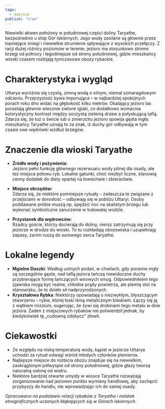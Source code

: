```yaml
---
tags:
  - miejsce
publish: "true"
---
```

Niewielki akwen położony w południowej części doliny Taryathe, bezpośrednio u stóp Gór Iskiernych. Jego wody zasilane są głównie przez topniejące śniegi i niewielkie strumienie spływające z wysokich przełęczy. Z racji dużej różnicy poziomów w terenie, jezioro ma stosunkowo strome brzegi od północy i łagodniejsze od strony południowej, gdzie mieszkańcy wioski czasem rozbijają tymczasowe obozy rybackie.
# Charakterystyka i wygląd
Uttarya wyróżnia się czystą, zimną wodą o silnym, niemal szmaragdowym odcieniu. Przejrzystość bywa imponująca – w najbardziej spokojnych porach roku dno widać na głębokość kilku metrów. Okalający jezioro las porastają głównie wiecznie zielone iglaki, co dodatkowo wzmacnia kolorystyczny kontrast między soczystą zielenią drzew a połyskującą taflą. Zdarza się, że tuż o świcie lub o zmierzchu jezioro spowija gęsta mgła: mieszkańcy Taryathe uznają to za znak, iż duchy gór odbywają w tym czasie swe wędrówki wzdłuż brzegów.
# Znaczenie dla wioski Taryathe
- **Źródło wody i pożywienia:**  
    Jezioro pełni funkcję głównego rezerwuaru wody pitnej dla osady, ale też miejsca połowu ryb. Lokalne gatunki, choć niezbyt liczne, stanowią cenny dodatek do diety opartej na łowiectwie i zbieractwie.
    
- **Miejsce obrzędów:**  
    Zdarza się, że niektóre pomniejsze rytuały – zwłaszcza te związane z przejściami w dorosłość – odbywają się w pobliżu Uttaryi. Osoby poddawane próbie muszą np. spędzić noc na skalistym brzegu lub wykonać symboliczne zanurzenie w lodowatej wodzie.
    
- **Przystanek dla wędrowców:**  
    Rzadcy goście, którzy docierają do doliny, nieraz zatrzymują się przy jeziorze w drodze do wioski. To tu rozkładają obozowiska i uzupełniają zapasy, zanim ruszą do surowego serca Taryathe.
# Lokalne legendy
- **Mgielne Duszki**: Według ustnych podań, w chwilach, gdy poranne mgły są szczególnie gęste, nad taflą jeziora tańczą niewidoczne duchy przybierające formę tańczących wirowych smug. Odpowiednikiem tego zjawiska mogą być realne, chłodne prądy powietrza, ale plemię stoi na stanowisku, że to dzieło sił nadprzyrodzonych.
- **Kryształowa Rybka**: Niektórzy opowiadają o niezwykłym, błyszczącym stworzeniu – rybie, której łuski lśnią metalicznym blaskiem. Łączy się ją z wątkiem mizzium, sugerując, że żywi się drobinami tego metalu w dnie jeziora. Żaden z miejscowych rybaków nie potwierdził jednak, by kiedykolwiek tę „cudowną zdobycz” złowił.
# Ciekawostki
- Ze względu na niską temperaturę wody, kąpiel w jeziorze Uttarya uchodzi za rytuał odwagi wśród młodych członków plemienia.
- Najlepsze miejsce do rozbicia obozu znajduje się na niewielkim, zaokrąglonym półwyspie od strony południowej, gdzie głazy tworzą naturalną osłonę od wiatru.
- Niektóre bardziej otwarte umysły w wiosce Taryathe rozważają zorganizowanie nad jeziorem punktu wymiany handlowej, aby zachęcić przybyszy do handlu, nie wprowadzając ich do samej osady.

*Opracowano na podstawie relacji rybaków z Taryathe i notatek etnograficznych uczonych błąkających się w Górach Iskiernych.*